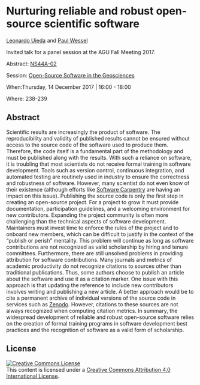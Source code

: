 # Nurturing reliable and robust open-source scientific software

[Leonardo Uieda](http://leouieda.com/)
and
[Paul Wessel](http://www.soest.hawaii.edu/wessel/)

Invited talk for a panel session at the AGU Fall Meeting 2017.

Abstract: [NS44A-02](https://agu.confex.com/agu/fm17/meetingapp.cgi/Paper/212377)

Session: [Open-Source Software in the Geosciences](https://agu.confex.com/agu/fm17/meetingapp.cgi/Session/30500)

When:Thursday, 14 December 2017 | 16:00 - 18:00

Where: 238-239


## Abstract

Scientific results are increasingly the product of software. The
reproducibility and validity of published results cannot be ensured without
access to the source code of the software used to produce them. Therefore, the
code itself is a fundamental part of the methodology and must be published
along with the results. With such a reliance on software, it is troubling that
most scientists do not receive formal training in software development. Tools
such as version control, continuous integration, and automated testing are
routinely used in industry to ensure the correctness and robustness of
software. However, many scientist do not even know of their existence (although
efforts like [Software Carpentry](https://software-carpentry.org/) are having
an impact on this issue). Publishing the source code is only the first step in
creating an open-source project. For a project to grow it must provide
documentation, participation guidelines, and a welcoming environment for new
contributors. Expanding the project community is often more challenging than
the technical aspects of software development. Maintainers must invest time to
enforce the rules of the project and to onboard new members, which can be
difficult to justify in the context of the “publish or perish” mentality. This
problem will continue as long as software contributions are not recognized as
valid scholarship by hiring and tenure committees. Furthermore, there are still
unsolved problems in providing attribution for software contributions. Many
journals and metrics of academic productivity do not recognize citations to
sources other than traditional publications. Thus, some authors choose to
publish an article about the software and use it as a citation marker. One
issue with this approach is that updating the reference to include new
contributors involves writing and publishing a new article. A better approach
would be to cite a permanent archive of individual versions of the source code
in services such as [Zenodo](https://zenodo.org/). However, citations to these
sources are not always recognized when computing citation metrics. In summary,
the widespread development of reliable and robust open-source software relies
on the creation of formal training programs in software development best
practices and the recognition of software as a valid form of scholarship.

## License

<a rel="license" href="http://creativecommons.org/licenses/by/4.0/"><img
alt="Creative Commons License" style="border-width:0"
src="https://i.creativecommons.org/l/by/4.0/88x31.png" /></a><br>
This content is licensed under a <a rel="license"
href="http://creativecommons.org/licenses/by/4.0/">Creative Commons Attribution
4.0 International License</a>.
